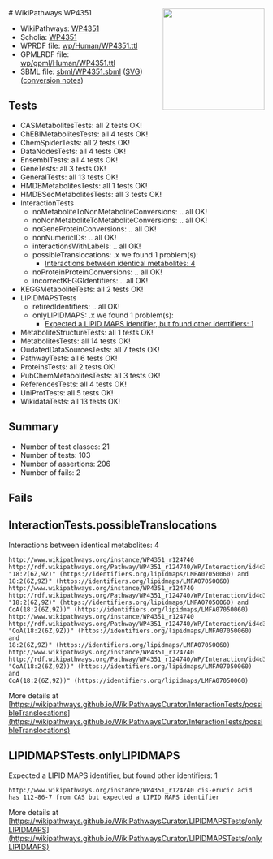 <img style="float: right; width: 200px" src="../logo.png" />
# WikiPathways WP4351

* WikiPathways: [WP4351](https://identifiers.org/wikipathways:WP4351)
* Scholia: [WP4351](https://scholia.toolforge.org/wikipathways/WP4351)
* WPRDF file: [wp/Human/WP4351.ttl](../wp/Human/WP4351.ttl)
* GPMLRDF file: [wp/gpml/Human/WP4351.ttl](../wp/gpml/Human/WP4351.ttl)
* SBML file: [sbml/WP4351.sbml](../sbml/WP4351.sbml) ([SVG](../sbml/WP4351.svg)) ([conversion notes](../sbml/WP4351.txt))

## Tests
* CASMetabolitesTests: all 2 tests OK!
* ChEBIMetabolitesTests: all 4 tests OK!
* ChemSpiderTests: all 2 tests OK!
* DataNodesTests: all 4 tests OK!
* EnsemblTests: all 4 tests OK!
* GeneTests: all 3 tests OK!
* GeneralTests: all 13 tests OK!
* HMDBMetabolitesTests: all 1 tests OK!
* HMDBSecMetabolitesTests: all 3 tests OK!
* InteractionTests
    * noMetaboliteToNonMetaboliteConversions: .. all OK!
    * noNonMetaboliteToMetaboliteConversions: .. all OK!
    * noGeneProteinConversions: .. all OK!
    * nonNumericIDs: .. all OK!
    * interactionsWithLabels: .. all OK!
    * possibleTranslocations: .x we found 1 problem(s):
        * [Interactions between identical metabolites: 4](#d59038c7)
    * noProteinProteinConversions: .. all OK!
    * incorrectKEGGIdentifiers: .. all OK!
* KEGGMetaboliteTests: all 2 tests OK!
* LIPIDMAPSTests
    * retiredIdentifiers: .. all OK!
    * onlyLIPIDMAPS: .x we found 1 problem(s):
        * [Expected a LIPID MAPS identifier, but found other identifiers: 1](#48cc60b8)
* MetaboliteStructureTests: all 1 tests OK!
* MetabolitesTests: all 14 tests OK!
* OudatedDataSourcesTests: all 7 tests OK!
* PathwayTests: all 6 tests OK!
* ProteinsTests: all 2 tests OK!
* PubChemMetabolitesTests: all 3 tests OK!
* ReferencesTests: all 4 tests OK!
* UniProtTests: all 5 tests OK!
* WikidataTests: all 13 tests OK!


## Summary

* Number of test classes: 21
* Number of tests: 103
* Number of assertions: 206
* Number of fails: 2

## Fails

<a name="d59038c7" />

## InteractionTests.possibleTranslocations

Interactions between identical metabolites: 4
```
http://www.wikipathways.org/instance/WP4351_r124740 http://rdf.wikipathways.org/Pathway/WP4351_r124740/WP/Interaction/id4d3e525a "18:2(6Z,9Z)" (https://identifiers.org/lipidmaps/LMFA07050060) and 
18:2(6Z,9Z)" (https://identifiers.org/lipidmaps/LMFA07050060)
http://www.wikipathways.org/instance/WP4351_r124740 http://rdf.wikipathways.org/Pathway/WP4351_r124740/WP/Interaction/id4d3e525a "18:2(6Z,9Z)" (https://identifiers.org/lipidmaps/LMFA07050060) and 
CoA(18:2(6Z,9Z))" (https://identifiers.org/lipidmaps/LMFA07050060)
http://www.wikipathways.org/instance/WP4351_r124740 http://rdf.wikipathways.org/Pathway/WP4351_r124740/WP/Interaction/id4d3e525a "CoA(18:2(6Z,9Z))" (https://identifiers.org/lipidmaps/LMFA07050060) and 
18:2(6Z,9Z)" (https://identifiers.org/lipidmaps/LMFA07050060)
http://www.wikipathways.org/instance/WP4351_r124740 http://rdf.wikipathways.org/Pathway/WP4351_r124740/WP/Interaction/id4d3e525a "CoA(18:2(6Z,9Z))" (https://identifiers.org/lipidmaps/LMFA07050060) and 
CoA(18:2(6Z,9Z))" (https://identifiers.org/lipidmaps/LMFA07050060)
```

More details at [https://wikipathways.github.io/WikiPathwaysCurator/InteractionTests/possibleTranslocations](https://wikipathways.github.io/WikiPathwaysCurator/InteractionTests/possibleTranslocations)

<a name="48cc60b8" />

## LIPIDMAPSTests.onlyLIPIDMAPS

Expected a LIPID MAPS identifier, but found other identifiers: 1
```
http://www.wikipathways.org/instance/WP4351_r124740 cis-erucic acid has 112-86-7 from CAS but expected a LIPID MAPS identifier
```

More details at [https://wikipathways.github.io/WikiPathwaysCurator/LIPIDMAPSTests/onlyLIPIDMAPS](https://wikipathways.github.io/WikiPathwaysCurator/LIPIDMAPSTests/onlyLIPIDMAPS)

